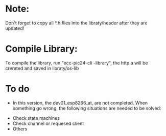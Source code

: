 
# Note: #
Don't forget to copy all *.h flies into the libraty/header after they are updated!

# Compile Library: #
To compile the library, run "ecc-pic24-cli -library", the http.a will be crerated and saved in libraty/os-lib

# To do #
* In this version, the dev01_esp8266_at, are not completed. When something go wrong, the following situations are needed to be solved:
- Check state machines
- Check channel or requesed client
- Others
